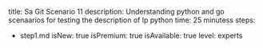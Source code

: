 title: Sa Git Scenario 11
description: Understanding python and go scenaarios for testing the description of lp python
time: 25 minutess
steps:
  - step1.md
isNew: true
isPremium: true
isAvailable: true
level: experts
